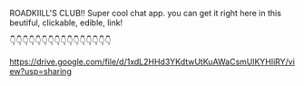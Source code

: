 ROADKIILL'S CLUB!! Super cool chat app.
you can get it right here in this beutiful, clickable, edible, link!

👇👇👇👇👇👇👇👇👇👇👇👇👇👇👇👇

https://drive.google.com/file/d/1xdL2HHd3YKdtwUtKuAWaCsmUlKYHIiRY/view?usp=sharing
